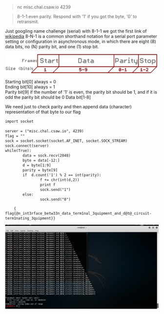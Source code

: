 >  nc misc.chal.csaw.io 4239

>  8-1-1 even parity. Respond with '1' if you got the byte, '0' to retransmit.



Just googling name challenge (serial) with 8-1-1 we got the first link of [wikipedia](https://en.wikipedia.org/wiki/8-N-1)
8-N-1 is a common shorthand notation for a serial port parameter setting or configuration in asynchronous mode, in which there are eight (8) data bits, no (N) parity bit, and one (1) stop bit.


![ss](https://github.com/rayenmessaoudi/Write-ups-CTF/blob/master/CSAW%202017/50d2066fce395fc43b000000.png)

Starting bit[0] always = 0    
Ending bit[10] always = 1    
Parity bit[9] if the number of '1' is even, the parity bit should be 1, and if it is odd the parity bit should be 0 
Data bit[1-8]

We need just to check parity and then append data (character) representation of that byte to our flag


```
import socket

server = ("misc.chal.csaw.io", 4239)
flag = "" 
sock = socket.socket(socket.AF_INET, socket.SOCK_STREAM)
sock.connect(server)
while(True): 
        data = sock.recv(2048) 
        byte = data[-12:]
        d = byte[1:9]
        parity = byte[9]
        if  d.count('1') % 2 == int(parity):
                f += chr(int(d,2))
                print f
                sock.send("1")
        else:
                sock.send("0")

```
        { flag{@n_int3rface_betw33n_data_term1nal_3quipment_and_d@t@_circuit-term1nating_3quipment}}

![sss](https://raw.githubusercontent.com/rayenmessaoudi/Write-ups-CTF/master/CSAW%202017/Capture.PNG)
